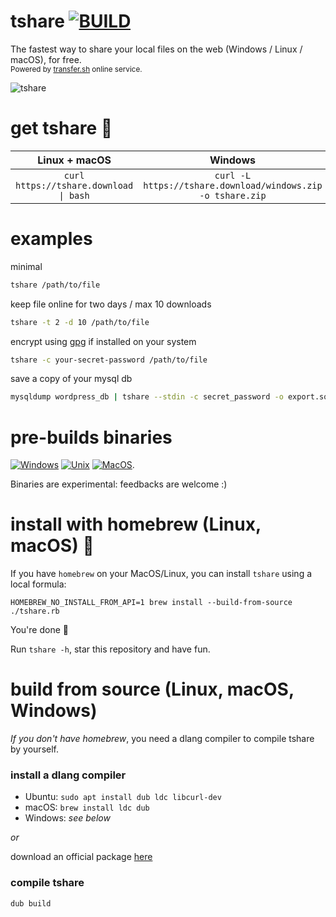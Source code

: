 # tshare [![BUILD](https://github.com/trikko/tshare/actions/workflows/d.yml/badge.svg)](https://github.com/trikko/tshare/actions/workflows/d.yml)

The fastest way to share your local files on the web (Windows / Linux / macOS), for free. \
<sub>Powered by [transfer.sh](https://transfer.sh) online service.</sub>

![tshare](https://github.com/trikko/tshare/assets/647157/ea844e94-886a-43ed-aecd-44e09f301cba)

# get tshare 🚀

| Linux + macOS | Windows |
|:------------------------------------:|:----------------------------------------------------------------------:|
| ```curl https://tshare.download \| bash``` | ```curl -L https://tshare.download/windows.zip -o tshare.zip``` |

# examples

minimal
```bash
tshare /path/to/file
```

keep file online for two days / max 10 downloads
```bash
tshare -t 2 -d 10 /path/to/file
```

encrypt using [gpg](https://gnupg.org/download/index.html) if installed on your system
```bash
tshare -c your-secret-password /path/to/file
```

save a copy of your mysql db 
```bash
mysqldump wordpress_db | tshare --stdin -c secret_password -o export.sql 
```

# pre-builds binaries
[![Windows](https://img.shields.io/badge/-Windows_x64-blue.svg?style=for-the-badge&logo=windows)](https://github.com/trikko/tshare/releases/latest/download/tshare-windows-x86_64.zip)
[![Unix](https://img.shields.io/badge/-Linux-red.svg?style=for-the-badge&logo=linux)](https://github.com/trikko/tshare/releases/latest/download/tshare-linux-x86_64.zip)
[![MacOS](https://img.shields.io/badge/-MacOS-lightblue.svg?style=for-the-badge&logo=apple)](https://github.com/trikko/tshare/releases/latest/download/tshare-macos-x86_64.zip).

Binaries are experimental: feedbacks are welcome :)

# install with homebrew (Linux, macOS) 🍺

If you have ```homebrew``` on your MacOS/Linux, you can install ```tshare``` using a local formula:

```
HOMEBREW_NO_INSTALL_FROM_API=1 brew install --build-from-source ./tshare.rb
```

You're done 🎉 

Run ```tshare -h```, star this repository and have fun. 

# build from source (Linux, macOS, Windows)

_If you don't have homebrew_, you need a dlang compiler to compile tshare by yourself.

### install a dlang compiler
- Ubuntu: ```sudo apt install dub ldc libcurl-dev```
- macOS: ```brew install ldc dub```
- Windows: *see below*
  
*or* 

download an official package [here](https://dlang.org/download.html#dmd)

### compile tshare
```d
dub build
```
